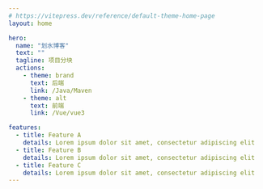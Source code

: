 ```yaml
---
# https://vitepress.dev/reference/default-theme-home-page
layout: home

hero:
  name: "划水博客"
  text: ""
  tagline: 项目分块
  actions:
    - theme: brand
      text: 后端
      link: /Java/Maven
    - theme: alt
      text: 前端
      link: /Vue/vue3

features:
  - title: Feature A
    details: Lorem ipsum dolor sit amet, consectetur adipiscing elit
  - title: Feature B
    details: Lorem ipsum dolor sit amet, consectetur adipiscing elit
  - title: Feature C
    details: Lorem ipsum dolor sit amet, consectetur adipiscing elit
---
```


